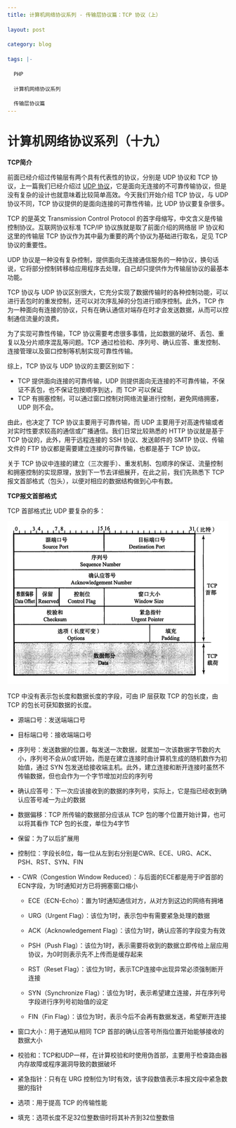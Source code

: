 ```yaml
---
title: 计算机网络协议系列 - 传输层协议篇：TCP 协议（上）

layout: post

category: blog

tags: |-

  PHP

  计算机网络协议系列
  
  传输层协议篇
---
```




# 计算机网络协议系列（十九）

**TCP简介**

前面已经介绍过传输层有两个具有代表性的协议，分别是 UDP 协议和 TCP 协议，上一篇我们已经介绍过 [UDP 协议](https://articles.zsxq.com/id_79wai65jxf26.html)，它是面向无连接的不可靠传输协议，但是没有复杂的设计也就意味着比较简单高效。今天我们开始介绍 TCP 协议，与 UDP 协议不同，TCP 协议提供的是面向连接的可靠性传输，比 UDP 协议要复杂很多。

TCP 的是英文 Transmission Control Protocol 的首字母缩写，中文含义是传输控制协议。互联网协议标准 TCP/IP 协议族就是取了前面介绍的网络层 IP 协议和这里的传输层 TCP 协议作为其中最为重要的两个协议为基础进行取名，足见 TCP 协议的重要性。

UDP 协议是一种没有复杂控制，提供面向无连接通信服务的一种协议，换句话说，它将部分控制转移给应用程序去处理，自己却只提供作为传输层协议的最基本功能。

TCP 协议与 UDP 协议区别很大，它充分实现了数据传输时的各种控制功能，可以进行丢包时的重发控制，还可以对次序乱掉的分包进行顺序控制。此外，TCP 作为一种面向有连接的协议，只有在确认通信对端存在时才会发送数据，从而可以控制通信流量的浪费。

为了实现可靠性传输，TCP 协议需要考虑很多事情，比如数据的破坏、丢包、重复以及分片顺序混乱等问题。TCP 通过检验和、序列号、确认应答、重发控制、连接管理以及窗口控制等机制实现可靠性传输。

综上，TCP 协议与 UDP 协议的主要区别如下：

- TCP 提供面向连接的可靠传输，UDP 则提供面向无连接的不可靠传输，不保证不丢包，也不保证包按顺序到达，而 TCP 可以保证
- TCP 有拥塞控制，可以通过窗口控制对网络流量进行控制，避免网络拥塞，UDP 则不会。

由此，也决定了 TCP 协议主要用于可靠传输，而 UDP 主要用于对高速传输或者对实时性要求较高的通信或广播通信。我们日常比较熟悉的 HTTP 协议就是基于 TCP 协议的，此外，用于远程连接的 SSH 协议、发送邮件的 SMTP 协议、传输文件的 FTP 协议都是需要建立连接的可靠传输，也都是基于 TCP 协议。

关于 TCP 协议中连接的建立（三次握手）、重发机制、包顺序的保证、流量控制和拥塞控制的实现原理，放到下一节去详细展开，在此之前，我们先熟悉下 TCP 报文首部格式（包头），以便对相应的数据结构做到心中有数。

**TCP报文首部格式**

TCP 首部格式比 UDP 要复杂的多：

![img](/assets/post/b191a8936bfce0cda51681f71e24a7580c489254176f23df6a72b83521e5a1db.png)

TCP 中没有表示包长度和数据长度的字段，可由 IP 层获取 TCP 的包长度，由 TCP 的包长可获知数据的长度。



- 源端口号：发送端端口号

- 目标端口号：接收端端口号

- 序列号：发送数据的位置，每发送一次数据，就累加一次该数据字节数的大小，序列号不会从0或1开始，而是在建立连接时由计算机生成的随机数作为初始值，通过 SYN 包发送给接收端主机。此外，建立连接和断开连接时虽然不传输数据，但也会作为一个字节增加对应的序列号

- 确认应答号：下一次应该接收到的数据的序列号，实际上，它是指已经收到确认应答号减一为止的数据

- 数据偏移：TCP 所传输的数据部分应该从 TCP 包的哪个位置开始计算，也可以将其看作 TCP 包的长度，单位为4字节

- 保留：为了以后扩展用

- 控制位：字段长8位，每一位从左到右分别是CWR、ECE、URG、ACK、PSH、RST、SYN、FIN

- \- CWR（Congestion Window Reduced）：与后面的ECE都是用于IP首部的ECN字段，为1时通知对方已将拥塞窗口缩小

    - ECE（ECN-Echo）：置为1时通知通信对方，从对方到这边的网络有拥堵

    - URG（Urgent Flag）：该位为1时，表示包中有需要紧急处理的数据

    - ACK（Acknowledgement Flag）：该位为1时，确认应答的字段变为有效

    - PSH（Push Flag）：该位为1时，表示需要将收到的数据立即传给上层应用协议，为0时则表示先不上传而是缓存起来

    - RST（Reset Flag）：该位为1时，表示TCP连接中出现异常必须强制断开连接

    - SYN（Synchronize Flag）：该位为1时，表示希望建立连接，并在序列号字段进行序列号初始值的设定

  - FIN（Fin Flag）：该位为1时，表示今后不会再有数据发送，希望断开连接

- 窗口大小：用于通知从相同 TCP 首部的确认应答号所指位置开始能够接收的数据大小
- 校验和：TCP和UDP一样，在计算校验和时使用伪首部，主要用于检查路由器内存故障或程序漏洞导致的数据破坏
- 紧急指针：只有在 URG 控制位为1时有效，该字段数值表示本报文段中紧急数据的指针
- 选项：用于提高 TCP 的传输性能
- 填充：选项长度不足32位整数倍时将其补齐到32位整数倍
